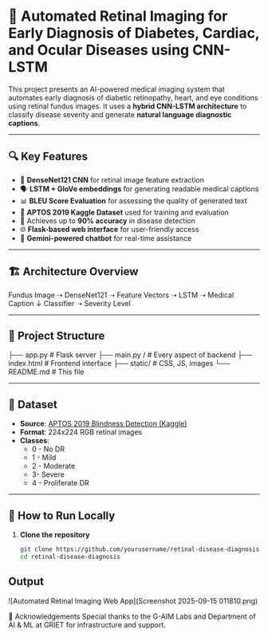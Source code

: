 # 🧠 Automated Retinal Imaging for Early Diagnosis of Diabetes, Cardiac, and Ocular Diseases using CNN-LSTM

This project presents an AI-powered medical imaging system that automates early diagnosis of diabetic retinopathy, heart, and eye conditions using retinal fundus images. It uses a **hybrid CNN-LSTM architecture** to classify disease severity and generate **natural language diagnostic captions**.

---

## 🔍 Key Features

- 🧬 **DenseNet121 CNN** for retinal image feature extraction  
- 🗣️ **LSTM + GloVe embeddings** for generating readable medical captions  
- 📊 **BLEU Score Evaluation** for assessing the quality of generated text  
- 🧪 **APTOS 2019 Kaggle Dataset** used for training and evaluation  
- 🧠 Achieves up to **90% accuracy** in disease detection  
- 🌐 **Flask-based web interface** for user-friendly access  
- 🤖 **Gemini-powered chatbot** for real-time assistance

---

## 🏗️ Architecture Overview

Fundus Image ➝ DenseNet121 ➝ Feature Vectors ➝ LSTM ➝ Medical Caption
↓
Classifier ➝ Severity Level


---

## 📁 Project Structure

├── app.py # Flask server
├── main.py / # Every aspect of backend
├── index.html # Frontend interface
├── static/ # CSS, JS, images
└── README.md # This file


---

## 🧪 Dataset

- **Source**: [APTOS 2019 Blindness Detection (Kaggle)](https://www.kaggle.com/competitions/aptos2019-blindness-detection)
- **Format**: 224x224 RGB retinal images
- **Classes**:
  - 0 - No DR  
  - 1 - Mild  
  - 2 - Moderate  
  - 3-  Severe  
  - 4 - Proliferate DR

---

## 🚀 How to Run Locally

1. **Clone the repository**
   ```bash
   git clone https://github.com/yourusername/retinal-disease-diagnosis.git
   cd retinal-disease-diagnosis


## Output
![Automated Retinal Imaging Web App](Screenshot 2025-09-15 011810.png)


🙏 Acknowledgements
Special thanks to the G-AIM Labs and Department of AI & ML at GRIET for infrastructure and support.
